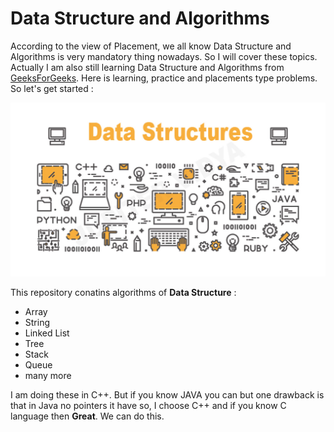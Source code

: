 # Data Structure and Algorithms
According to the view of Placement, we all know Data Structure and Algorithms is very mandatory thing nowadays. So I will cover these topics. Actually I am also still learning Data Structure and Algorithms from [GeeksForGeeks](https://www.geeksforgeeks.org/). Here is learning, practice and placements type problems. So let's get started :

![](images/data_structure.jpg)

This repository conatins algorithms of **Data Structure** :

* Array
* String
* Linked List
* Tree
* Stack
* Queue
* many more

I am doing these in C++. But if you know JAVA you can but one drawback is that in Java no pointers it have so, I choose C++ and if you know C language then **Great**. We can do this.
